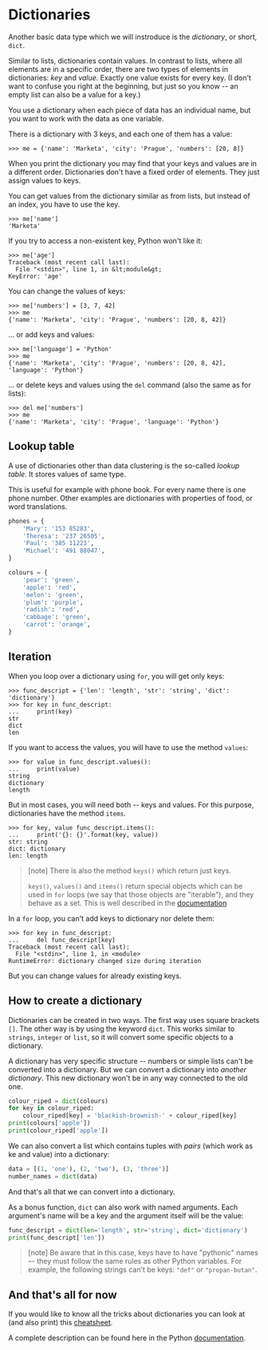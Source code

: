 # Dictionaries

Another basic data type which we will instroduce is the
*dictionary*, or short, `dict`.

Similar to lists, dictionaries contain values.
In contrast to lists, where all elements are in a specific order, there are two types
of elements in dictionaries: *key* and *value*. 
Exactly one value exists for every key. (I don't want to confuse you right at the beginning,
but just so you know -- an empty list can also be a value for a key.)

You use a dictionary when each piece of data has an individual name, but you want 
to work with the data as one variable.

There is a dictionary with 3 keys, and each one of them has a value:

```pycon
>>> me = {'name': 'Marketa', 'city': 'Prague', 'numbers': [20, 8]}
```

When you print the dictionary you may find that 
your keys and values are in a different order.
Dictionaries don't have a fixed order of elements. They just 
assign values to keys.


You can get values from the dictionary similar as
from lists, but instead of an index, you have to use the key. 

```pycon
>>> me['name']
'Marketa'
```

If you try to access a non-existent key, Python won't like it:

```pycon
>>> me['age']
Traceback (most recent call last):
  File "<stdin>", line 1, in &lt;module&gt;
KeyError: 'age'
```

You can change the values of keys:

```pycon
>>> me['numbers'] = [3, 7, 42]
>>> me
{'name': 'Marketa', 'city': 'Prague', 'numbers': [20, 8, 42]}
```

... or add keys and values:

```pycon
>>> me['language'] = 'Python'
>>> me
{'name': 'Marketa', 'city': 'Prague', 'numbers': [20, 8, 42], 'language': 'Python'}
```

... or delete keys and values using the `del` command (also the same as for lists):

```pycon
>>> del me['numbers']
>>> me
{'name': 'Marketa', 'city': 'Prague', 'language': 'Python'}
```

## Lookup table

A use of dictionaries other than data clustering is the
so-called *lookup table*.
It stores values of same type.

This is useful for example with phone book.
For every name there is one phone number.
Other examples are dictionaries with properties of food, or word translations.


```python
phones = {
    'Mary': '153 85283',
    'Theresa': '237 26505',
    'Paul': '385 11223',
    'Michael': '491 88047',
}

colours = {
    'pear': 'green',
    'apple': 'red',
    'melon': 'green',
    'plum': 'purple',
    'radish': 'red',
    'cabbage': 'green',
    'carrot': 'orange',
}
```

## Iteration

When you loop over a dictionary using `for`, you will get only keys:

```pycon
>>> func_descript = {'len': 'length', 'str': 'string', 'dict': 'dictionary'}
>>> for key in func_descript:
...     print(key)
str
dict
len
```

If you want to access the values, you will have to use the method `values`:

```pycon
>>> for value in func_descript.values():
...     print(value)
string
dictionary
length
```

But in most cases, you will need both -- keys and values.
For this purpose, dictionaries have the method `items`. 

```pycon
>>> for key, value func_descript.items():
...     print('{}: {}'.format(key, value))
str: string
dict: dictionary
len: length
```

> [note]
> There is also the method `keys()` which return just keys.
>
> `keys()`, `values()` and `items()` return special objects
> which can be used in `for` loops (we say that those objects are "iterable"),
> and they behave as a set.
> This is well described in the [documentation](https://docs.python.org/3.0/library/stdtypes.html#dictionary-view-objects)

In a `for` loop, you can't add keys to dictionary nor delete them:

```pycon
>>> for key in func_descript:
...     del func_descript[key]
Traceback (most recent call last):
  File "<stdin>", line 1, in <module>
RuntimeError: dictionary changed size during iteration
```

But you can change values for already existing keys.


## How to create a dictionary

Dictionaries can be created in two ways.
The first way uses square brackets `[]`.
The other way is by using the keyword `dict`.
This works similar to `strings`, `integer` or `list`, so it will
convert some specific objects to a dictionary.

A dictionary has very specific structure --
numbers or simple lists can't be converted into a dictionary.
But we can convert a dictionary into *another dictionary*.
This new dictionary won't be in any way connected to the
old one.

```python
colour_riped = dict(colours)
for key in colour_riped:
    colour_riped[key] = 'blackish-brownish-' + colour_riped[key]
print(colours['apple'])
print(colour_riped['apple'])
```

We can also convert a list which contains tuples with *pairs* 
(which work as ke and value) into a dictionary:

```python
data = [(1, 'one'), (2, 'two'), (3, 'three')]
number_names = dict(data)
```

And that's all that we can convert into a dictionary.

As a bonus function, `dict` can also work with named arguments.
Each argument's name will be a key and the argument itself will be the value:


```python
func_descript = dict(len='length', str='string', dict='dictionary')
print(func_descript['len'])
```

> [note]
> Be aware that in this case, keys have to have "pythonic" names –- 
> they must follow the same rules as other Python variables.
> For example, the following strings can't be keys: `"def"` or `"propan-butan"`.


## And that's all for now

If you would like to know all the tricks
about dictionaries you can look at (and also print) this [cheatsheet](https://github.com/ehmatthes/pcc/releases/download/v1.0.0/beginners_python_cheat_sheet_pcc_dictionaries.pdf).

A complete description can be found here in the
Python [documentation](https://docs.python.org/3.0/library/stdtypes.html#mapping-types-dict).

